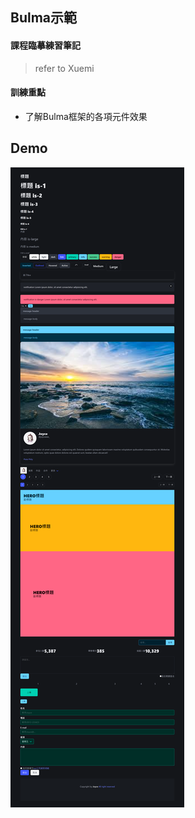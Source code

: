 ## Bulma示範

#### 課程臨摹練習筆記
> refer to Xuemi

#### 訓練重點
  - 了解Bulma框架的各項元件效果

## Demo
![demo](demo.png)